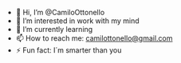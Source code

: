 - 👋 Hi, I’m @CamiloOttonello
- 👀 I’m interested in work with my mind
- 🌱 I’m currently learning 
- 📫 How to reach me: camilottonello@gmail.com
- ⚡ Fun fact: I´m smarter than you
